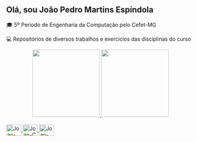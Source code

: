## Olá, sou João Pedro Martins Espíndola
🎓 5º Período de Engenharia da Computação pelo Cefet-MG

💻 Repositórios de diversos trabalhos e exercícios das disciplinas do curso
<div align="center">
  <a href="https://github.com/JoaoMEspindola">
  <img height=180 src="https://github-readme-stats.vercel.app/api?username=JoaoMEspindola&show_icons=true&theme=dracula&include_all_commits=true&count_private=true"/>
  <img height=180 src="https://github-readme-stats.vercel.app/api/top-langs/?username=JoaoMEspindola&layout=compact&langs_count=7&theme=dracula"/>
</div>
<div style="display: inline_block"><br>
  <img align="center" alt="Joao-C++" height="30" width="40" src="https://cdn.jsdelivr.net/gh/devicons/devicon/icons/cplusplus/cplusplus-original.svg">
  <img align="center" alt="Joao-C" height="30" width="40" src="https://cdn.jsdelivr.net/gh/devicons/devicon/icons/c/c-original.svg">
  <img align="center" alt="Joao-Python" height="30" width="40" src="https://cdn.jsdelivr.net/gh/devicons/devicon/icons/python/python-original.svg">
